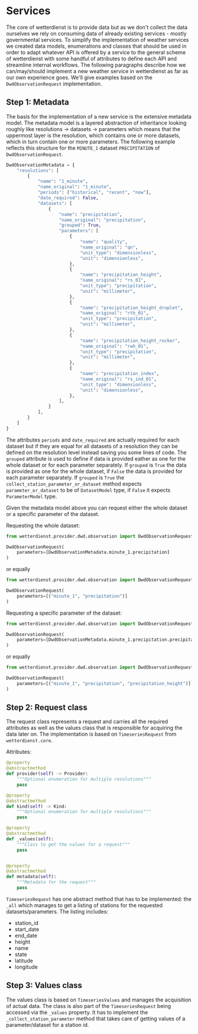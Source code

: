 # Services

The core of wetterdienst is to provide data but as we don't collect the data ourselves we rely on consuming data of
already existing services - mostly governmental services. To simplify the implementation of weather services we created
data models, enumerations and classes that should be used in order to adapt whatever API is offered by a service to the
general scheme of wetterdienst with some handful of attributes to define each API and streamline internal workflows. The
following paragraphs describe how we can/may/should implement a new weather service in wetterdienst as far as our own
experience goes. We'll give examples based on the `DwdObservationRequest` implementation.


## Step 1: Metadata

The basis for the implementation of a new service is the extensive metadata model. The metadata model is a layered
abstraction of inheritance looking roughly like resolutions -> datasets -> parameters which means that the uppermost
layer is the resolution, which contains one or more datasets, which in turn contain one or more parameters. The
following example reflects this structure for the `MINUTE_1` dataset `PRECIPITATION` of `DwdObservationRequest`.

```python
DwdObservationMetadata = {
    "resolutions": [
        {
            "name": "1_minute",
            "name_original": "1_minute",
            "periods": ["historical", "recent", "now"],
            "date_required": False,
            "datasets": [
                {
                    "name": "precipitation",
                    "name_original": "precipitation",
                    "grouped": True,
                    "parameters": [
                        {
                            "name": "quality",
                            "name_original": "qn",
                            "unit_type": "dimensionless",
                            "unit": "dimensionless",
                        },
                        {
                            "name": "precipitation_height",
                            "name_original": "rs_01",
                            "unit_type": "precipitation",
                            "unit": "millimeter",
                        },
                        {
                            "name": "precipitation_height_droplet",
                            "name_original": "rth_01",
                            "unit_type": "precipitation",
                            "unit": "millimeter",
                        },
                        {
                            "name": "precipitation_height_rocker",
                            "name_original": "rwh_01",
                            "unit_type": "precipitation",
                            "unit": "millimeter",
                        },
                        {
                            "name": "precipitation_index",
                            "name_original": "rs_ind_01",
                            "unit_type": "dimensionless",
                            "unit": "dimensionless",
                        },
                    ],
                }
            ],
        }
    ]
}
```

The attributes `periods` and `date_required` are actually required for each dataset but if they are equal for all 
datasets of a resolution they can be defined on the resolution level instead saving you some lines of code.
The `grouped` attribute is used to define if data is provided eather as one for the whole dataset or for each
parameter separately. If `grouped` is `True` the data is provided as one for the whole dataset, if `False` the data
is provided for each parameter separately. If `grouped` is `True` the `collect_station_parameter_or_dataset` method
expects `parameter_or_dataset` to be of `DatasetModel` type, if `False` it expects `ParameterModel` type.

Given the metadata model above you can request either the whole dataset or a specific parameter of the dataset.

Requesting the whole dataset:

```python
from wetterdienst.provider.dwd.observation import DwdObservationRequest, DwdObservationMetadata

DwdObservationRequest(
    parameters=[DwdObservationMetadata.minute_1.precipitation]
)
```

or equally

```python
from wetterdienst.provider.dwd.observation import DwdObservationRequest

DwdObservationRequest(
    parameters=[("minute_1", "precipitation")]
)
```

Requesting a specific parameter of the dataset:

```python
from wetterdienst.provider.dwd.observation import DwdObservationRequest, DwdObservationMetadata

DwdObservationRequest(
    parameters=[DwdObservationMetadata.minute_1.precipitation.precipitation_height]
)
```

or equally

```python
from wetterdienst.provider.dwd.observation import DwdObservationRequest

DwdObservationRequest(
    parameters=[("minute_1", "precipitation", "precipitation_height")]
)
```

## Step 2: Request class

The request class represents a request and carries all the required attributes as well as the values class that is
responsible for acquiring the data later on. The implementation is based on `TimeseriesRequest` from `wetterdienst.core`.

Attributes:

```python
@property
@abstractmethod
def provider(self) -> Provider:
    """Optional enumeration for multiple resolutions"""
    pass

@property
@abstractmethod
def kind(self) -> Kind:
    """Optional enumeration for multiple resolutions"""
    pass

@property
@abstractmethod
def _values(self):
    """Class to get the values for a request"""
    pass


@property
@abstractmethod
def metadata(self):
    """Metadata for the request"""
    pass
```

`TimeseriesRequest` has one abstract method that has to be implemented: the `_all` which manages to get a listing of
stations for the requested datasets/parameters. The listing includes:

- station_id
- start_date
- end_date
- height
- name
- state
- latitude
- longitude

## Step 3: Values class

The values class is based on `TimeseriesValues` and manages the acquisition of actual data. The
class is also part of the `TimeseriesRequest` being accessed via the `_values` property. It has to implement the
`_collect_station_parameter` method that takes care of getting values of a parameter/dataset for a station id.
